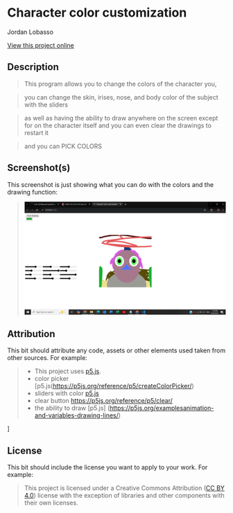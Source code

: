 # Character color customization

Jordan Lobasso

[View this project online](URL_FOR_THE_RUNNING_PROJECT)

## Description

> This program allows you to change the colors of the character you, 

> you can change the skin, irises, nose, and body color of the subject with the sliders

> as well as having the ability to draw anywhere on the screen except for on the character itself
> and you can even clear the drawings to restart it 

> and you can PICK COLORS

## Screenshot(s)

This screenshot is just showing what you can do with the colors and the drawing function:

> ![Image of a clown face](./assets/images/2025-09-30.png)

## Attribution

This bit should attribute any code, assets or other elements used taken from other sources. For example:

> - This project uses [p5.js](https://p5js.org).
> - color picker [p5.js(https://p5js.org/reference/p5/createColorPicker/)
> - sliders with color [p5.js](https://editor.p5js.org/yellowsubmarine/sketches/7jKeK8CGW)
> - clear button https://p5js.org/reference/p5/clear/
> - the ability to draw [p5.js]
    (https://p5js.org/examplesanimation-and-variables-drawing-lines/)

]

## License

This bit should include the license you want to apply to your work. For example:

> This project is licensed under a Creative Commons Attribution ([CC BY 4.0](https://creativecommons.org/licenses/by/4.0/deed.en)) license with the exception of libraries and other components with their own licenses.